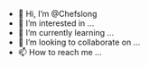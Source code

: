 - 👋 Hi, I’m @Chefslong
- 👀 I’m interested in ...
- 🌱 I’m currently learning ...
- 💞️ I’m looking to collaborate on ...
- 📫 How to reach me ...

<!---
Chefslong/Chefslong is a ✨ special ✨ repository because its `README.md` (this file) appears on your GitHub profile.
You can click the Preview link to take a look at your changes.
--->
